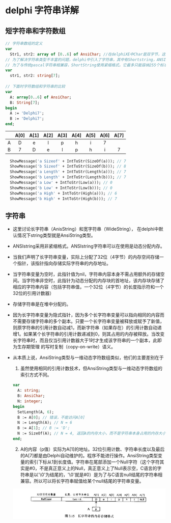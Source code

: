 # delphi 字符串详解

## 短字符串和字符数组

```pascal
// 字符串数组的定义
var
  Str1, str2: array of [0..6] of AnsiChar; //在delphiXE中Char是双字节，这里使用AnsiChar是为了和书中保持一致。
// 为了解决字符串类型不丰富的问题，delphi中引入了字符串，其中有Shortstring，ANSIString， WideString。
// 为了与传统pascal字符串相兼容，ShortString使用紧缩格式。它最多只能容纳255个标准ASCII字符。
var
  str1, str2: string[7];
  
// 下面时字符数组和字符串的比较
var
  A: array[0..6] of AnsiChar;
  B: String[7];
begin
  A := 'Delphi7';
  B := 'Delphi7';
end;
```

|      | A[0] | A[1] | A[2] | A[3] | A[4] | A[5] | A[6] | A[7] |
| :--: | :--: | :--: | :--: | :--: | :--: | :--: | :--: | :--: |
|  A   |  D   |  e   |  l   |  p   |  h   |  i   |  7   |      |
|  B   |  7   |  D   |  e   |  l   |  p   |  h   |  i   |  7   |

```pascal
  ShowMessage('a Sizeof' + IntToStr(SizeOf(a))); // 7
  ShowMessage('b Sizeof' + IntToStr(SizeOf(b))); // 8
  ShowMessage('a Length' + IntToStr(Length(a))); // 7
  ShowMessage('b Length' + IntToStr(Length(b))); // 7
  ShowMessage('a Low' + IntToStr(Low(a))); // 0
  ShowMessage('b Low' + IntToStr(Low(b))); // 0
  ShowMessage('a High' + IntToStr(High(a))); // 6
  ShowMessage('b High' + IntToStr(High(b))); // 7
```

## 字符串

* 这里讨论长字符串（AnisString）和宽字符串（WideString）， 在delphi中默认情况下string类型就是AnsiString类型。

* ANSIstring采用非紧缩格式。ANSIstring字符串可以在使用是动态分配内存。

* 当我们声明了长字符串变量，实际上分配了32位（4字节）的内存空间存储一个指针，该指针指向存储实际字符串的内存地址。

* 当字符串变量为空时，此指针值为nil，字符串内容本身不需占用额外的存储空间。当字符串非空时，此指针为动态分配的内存块的首地址，该内存块存储了相应的字符串内容（包括字符串值，一个32位（4字节）的长度指示符和一个32位的引用计数器）

* 存储字符串是在堆中分配的。

* 因为长字符串变量为隐式指针，因为多个长字符串变量可以指向相同的内容而不需要存储字符串的多个副本。只要一个长字符串变量被释放或赋予了新值，则原字符串的引用计数自动减1，而新字符串（如果存在）的引用计数自动递增1。如果某个长字符串的引用计数递减到0，则其占用的内存被释放。当改变长字符串时，而且仅当引用计数器大于1时才生成该字符串的一个副本，此即为生存期管理 的写时复制（copy-on-write）语义。

* 从本质上说，AnsiString类型与一维动态字符数组类似，他们的主要差别在于

  1. 虽然使用相同的引用计数技术，但AnsiString类型与一维动态字符数组的索引方式不同。

  ```pascal
  var
    A: string;
    B: AnsiChar;
    N: integer;
  begin
    SetLength(A, 6);
    B := A[0]; // 错误，不能访问A[0]
    N := Length(A); // N = 6
    B := A[1]; // B := 'D';
    N := SizeOf(A); // N = 4, 返回A的内存大小，而不是字符串本身占用的内存大小
  end;
  ```

  2. A的内容（p值）实际为A[1]的地址。32位引用计数、字符串长度以及最后的A[7]都是由Delphi自动维护的。程序不能进行操作。AnsiString类型变量的索引下标从1到长度值。字符串在尾部添加一个Null字符（这个字符其实是#0，不是真正意义上的Null，真正意义上了Null表示空，C语言的字符串是以'\0'为结尾的，'\0'就是#0）是为了与C语言null结尾的字符串相兼容。所以可以将长字符串赋值给某个null结尾的字符串变量。

  ![](长字符串的内存存储格式.png)

